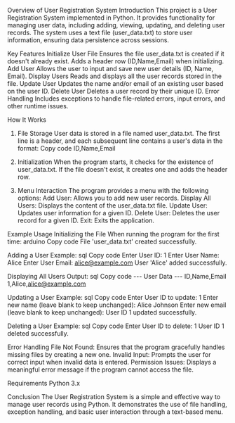 Overview of User Registration System
Introduction
This project is a User Registration System implemented in Python. It provides functionality for managing user data, including adding, viewing, updating, and deleting user records. The system uses a text file (user_data.txt) to store user information, ensuring data persistence across sessions.

Key Features
Initialize User File
Ensures the file user_data.txt is created if it doesn't already exist.
Adds a header row (ID,Name,Email) when initializing.
Add User
Allows the user to input and save new user details (ID, Name, Email).
Display Users
Reads and displays all the user records stored in the file.
Update User
Updates the name and/or email of an existing user based on the user ID.
Delete User
Deletes a user record by their unique ID.
Error Handling
Includes exceptions to handle file-related errors, input errors, and other runtime issues.

How It Works
1. File Storage
User data is stored in a file named user_data.txt. The first line is a header, and each subsequent line contains a user's data in the format:
Copy code
ID,Name,Email


2. Initialization
When the program starts, it checks for the existence of user_data.txt. If the file doesn't exist, it creates one and adds the header row.
3. Menu Interaction
The program provides a menu with the following options:
Add User: Allows you to add new user records.
Display All Users: Displays the content of the user_data.txt file.
Update User: Updates user information for a given ID.
Delete User: Deletes the user record for a given ID.
Exit: Exits the application.

Example Usage
Initializing the File
When running the program for the first time:
arduino
Copy code
File 'user_data.txt' created successfully.


Adding a User
Example:
sql
Copy code
Enter User ID: 1
Enter User Name: Alice
Enter User Email: alice@example.com
User 'Alice' added successfully.


Displaying All Users
Output:
sql
Copy code
--- User Data ---
ID,Name,Email
1,Alice,alice@example.com


Updating a User
Example:
sql
Copy code
Enter User ID to update: 1
Enter new name (leave blank to keep unchanged): Alice Johnson
Enter new email (leave blank to keep unchanged): 
User ID 1 updated successfully.


Deleting a User
Example:
sql
Copy code
Enter User ID to delete: 1
User ID 1 deleted successfully.



Error Handling
File Not Found: Ensures that the program gracefully handles missing files by creating a new one.
Invalid Input: Prompts the user for correct input when invalid data is entered.
Permission Issues: Displays a meaningful error message if the program cannot access the file.

Requirements
Python 3.x

Conclusion
The User Registration System is a simple and effective way to manage user records using Python. It demonstrates the use of file handling, exception handling, and basic user interaction through a text-based menu.







